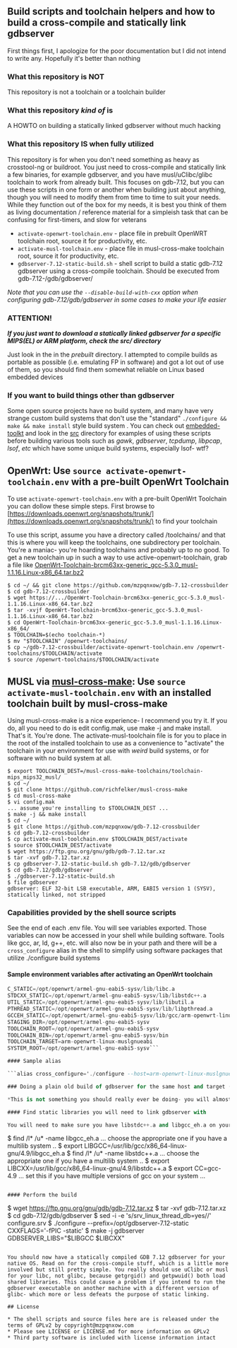 ## Build scripts and toolchain helpers and how to build a cross-compile and statically link gdbserver

First things first, I apologize for the poor documentation but I did not intend to write any. Hopefully it's better than nothing

### What this repository is NOT

This repository is not a toolchain or a toolchain builder

### What this repository *kind of* is

A HOWTO on building a statically linked gdbserver without much hacking

### What this repository IS when fully utilized

This repository is for when you don't need something as heavy as crosstool-ng or buildroot. You just need to cross-compile and statically link a few binaries, for example gdbserver, and you have musl/uClibc/glibc toolchain to work from already built. This focuses on gdb-7.12, but you can use these scripts in one form or another when building just about anything, though you will need to modify them from time to time to suit your needs. While they function out of the box for my needs, it is best you think of them as living documentation / reference material for a simpleish task that can be confusing for first-timers, and slow for veterans

* `activate-openwrt-toolchain.env` - place file in prebuilt OpenWRT toolchain root, source it for productivity, etc.
* `activate-musl-toolchain.env` - place file in musl-cross-make toolchain root, source it for productivity, etc.
* `gdbserver-7.12-static-build.sh` - shell script to build a static gdb-7.12 gdbserver using a cross-compile toolchain. Should be executed from gdb-7.12-/gdb/gdbserver/

*Note that you can use the `--disable-build-with-cxx` option when configuring gdb-7.12/gdb/gdbserver in some cases to make your life easier*

### ATTENTION!

***If you just want to download a statically linked gdbserver for a specific MIPS(EL) or ARM platform, check the src/ directory***

Just look in the in the *prebuilt* directory. I attempted to compile builds as portable as possible (i.e. emulating FP in software) and got a lot out of use of them, so you should find them somewhat reliable on Linux based embedded devices

### If you want to build things other than gdbserver

Some open source projects have no build system, and many have very strange custom build systems that don't use the "standard" `./configure && make && make install` style build system . You can check out [embedded-toolkt](https://github.com/mzpqnxow/embedded-toolkit) and look in the [src](https://github.com/mzpqnxow/embedded-toolkit/tree/master/src) directory for examples of using these scripts before building various tools such as *gawk*, *gdbserver*, *tcpdump*, *libpcap*, *lsof*, *etc* which have some unique build systems, especially lsof- wtf?

## OpenWrt: Use `source activate-openwrt-toolchain.env` with a pre-built OpenWrt Toolchain

To use `activate-openwrt-toolchain.env` with a pre-built OpenWrt Toolchain you can dollow these simple steps. First browse to [https://downloads.openwrt.org/snapshots/trunk/](https://downloads.openwrt.org/snapshots/trunk/) to find your toolchain

To use this script, assume you have a directory called /toolchains/ and that this is where you will keep the toolchains, one subdirectory per toolchain. You're a maniac- you're hoarding toolchains and probably up to no good. To get a new toolchain up in such a way to use active-openwrt-toolchain, grab a file like [OpenWrt-Toolchain-brcm63xx-generic_gcc-5.3.0_musl-1.1.16.Linux-x86_64.tar.bz2](https://downloads.openwrt.org/snapshots/trunk/brcm63xx/generic/OpenWrt-Toolchain-brcm63xx-generic_gcc-5.3.0_musl-1.1.16.Linux-x86_64.tar.bz2)


```
$ cd ~/ && git clone https://github.com/mzpqnxow/gdb-7.12-crossbuilder
$ cd gdb-7.12-crossbuilder
$ wget https://.../OpenWrt-Toolchain-brcm63xx-generic_gcc-5.3.0_musl-1.1.16.Linux-x86_64.tar.bz2
$ tar -xvjf OpenWrt-Toolchain-brcm63xx-generic_gcc-5.3.0_musl-1.1.16.Linux-x86_64.tar.bz2
$ cd OpenWrt-Toolchain-brcm63xx-generic_gcc-5.3.0_musl-1.1.16.Linux-x86_64/
$ TOOLCHAIN=$(echo toolchain-*)
$ mv "$TOOLCHAIN" /openwrt-toolchains/
$ cp ~/gdb-7.12-crossbuilder/activate-openwrt-toolchain.env /openwrt-toolchains/$TOOLCHAIN/activate
$ source /openwrt-toolchains/$TOOLCHAIN/activate
```

## MUSL via [musl-cross-make](https://github.com/richfelker/musl-cross-make/): Use `source activate-musl-toolchain.env` with an installed toolchain built by musl-cross-make

Using musl-cross-make is a nice experience- I recommend you try it. If you do, all you need to do is edit config.mak, use make -j and make install. That's it. You're done. The activate-musl-toolchain file is for you to place in the root of the installed toolchain to use as a convenience to "activate" the toolchain in your environment for use with *weird* build systems, or for software with no build system at all.

```
$ export TOOLCHAIN_DEST=/musl-cross-make-toolchains/toolchain-mips_mips32_musl/
$ cd ~/
$ git clone https://github.com/richfelker/musl-cross-make
$ cd musl-cross-make
$ vi config.mak
... assume you're installing to $TOOLCHAIN_DEST ...
$ make -j && make install
$ cd ~/
$ git clone https://github.com/mzpqnxow/gdb-7.12-crossbuilder
$ cd gdb-7.12-crossbuilder
$ cp activate-musl-toolchain.env $TOOLCHAIN_DEST/activate
$ source $TOOLCHAIN_DEST/activate
$ wget https://ftp.gnu.org/gnu/gdb/gdb-7.12.tar.xz
$ tar -xvf gdb-7.12.tar.xz
$ cp gdbserver-7.12-static-build.sh gdb-7.12/gdb/gdbserver
$ cd gdb-7.12/gdb/gdbserver
$ ./gdbserver-7.12-static-build.sh
$ file gdbserver
gdbserver: ELF 32-bit LSB executable, ARM, EABI5 version 1 (SYSV), statically linked, not stripped
```

### Capabilities provided by the shell source scripts

See the end of each .env file. You will see variables exported. Those variables can now be accessed in your shell while building software. Tools like gcc, ar, ld, g++, etc. will also now be in your path and there will be a `cross_configure` alias in the shell to simplify using software packages that utilize ./configure build systems

#### Sample environment variables after activating an OpenWrt toolchain

```DL_STATIC=/opt/openwrt/armel-gnu-eabi5-sysv/lib/libdl.a
C_STATIC=/opt/openwrt/armel-gnu-eabi5-sysv/lib/libc.a
STDCXX_STATIC=/opt/openwrt/armel-gnu-eabi5-sysv/lib/libstdc++.a
UTIL_STATIC=/opt/openwrt/armel-gnu-eabi5-sysv/lib/libutil.a
PTHREAD_STATIC=/opt/openwrt/armel-gnu-eabi5-sysv/lib/libpthread.a
GCCEH_STATIC=/opt/openwrt/armel-gnu-eabi5-sysv/lib/gcc/arm-openwrt-linux-muslgnueabi/5.3.0/libgcc_eh.a
STAGING_DIR=/opt/openwrt/armel-gnu-eabi5-sysv
TOOLCHAIN_ROOT=/opt/openwrt/armel-gnu-eabi5-sysv
TOOLCHAIN_BIN=/opt/openwrt/armel-gnu-eabi5-sysv/bin
TOOLCHAIN_TARGET=arm-openwrt-linux-muslgnueabi
SYSTEM_ROOT=/opt/openwrt/armel-gnu-eabi5-sysv```

#### Sample alias

```alias cross_configure='./configure --host=arm-openwrt-linux-muslgnueabi --prefix=/opt/openwrt/armel-gnu-eabi5-sysv'```

### Doing a plain old build of gdbserver for the same host and target (i.e. no special toolchain)

*This is not something you should really ever be doing- you will almost always be using a non-native toolchain. However, I wanted to include an example of how it can be cleanly done in a standard build environment. It assumes glibc, which is not really a good target for building non-trivial statically executables, but whatever...*

#### Find static libraries you will need to link gdbserver with

You will need to make sure you have libstdc++.a and libgcc_eh.a on your system. If you don't know what you're doing, you can just use find. Try using the following:

```
$ find /l* /u* -name libgcc_eh.a
... choose the appropriate one if you have a multilib system ..
$ export LIBGCC=/usr/lib/gcc/x86_64-linux-gnu/4.9/libgcc_eh.a
$ find /l* /u* -name libstdc++.a
... choose the appropriate one if you have a multilib system ..
$ export LIBCXX=/usr/lib/gcc/x86_64-linux-gnu/4.9/libstdc++.a
$ export CC=gcc-4.9
... set this if you have multiple versions of gcc on your system ...
```

#### Perform the build

```
$ wget https://ftp.gnu.org/gnu/gdb/gdb-7.12.tar.xz
$ tar -xvf gdb-7.12.tar.xz
$ cd gdb-7.12/gdb/gdbserver
$ sed -i -e 's/srv_linux_thread_db=yes//' configure.srv
$ ./configure --prefix=/opt/gdbserver-7.12-static CXXFLAGS='-fPIC -static'
$ make -j gdbserver GDBSERVER_LIBS="$LIBGCC $LIBCXX"
```

You should now have a statically compiled GDB 7.12 gdbserver for your native OS. Read on for the cross-compile stuff, which is a little more involved but still pretty simple. You really should use uClibc or musl for your libc, not glibc, because getgrgid() and getpwuid() both load shared libraries. This could cause a problem if you intend to run the gdbserver executable on another machine with a different version of glibc- which more or less defeats the purpose of static linking.

## License

* The shell scripts and source files here are is released under the terms of GPLv2 by copyright@mzpqnxow.com
* Please see LICENSE or LICENSE.md for more information on GPLv2
* Third party software is included with license information intact
